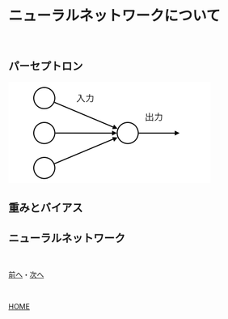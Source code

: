 # ニューラルネットワークについて

<br>

## パーセプトロン

![Sample](perceptron.png)
## 重みとバイアス

## ニューラルネットワーク

<br>

[前へ](1.md)・[次へ](3.md)

<br>

[HOME](index.md)
